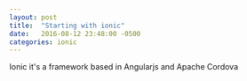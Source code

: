 ```yaml
---
layout: post
title:  "Starting with ionic"
date:   2016-08-12 23:48:00 -0500
categories: ionic
---
```


Ionic it's a framework based in Angularjs and Apache Cordova